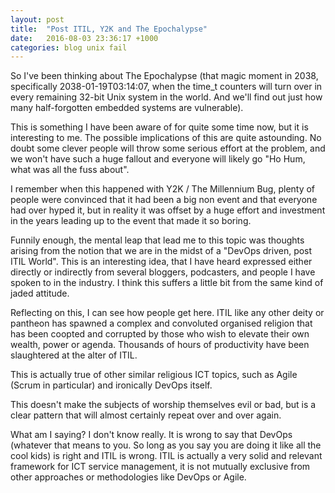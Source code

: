 ```yaml
---
layout: post
title:  "Post ITIL, Y2K and The Epochalypse"
date:   2016-08-03 23:36:17 +1000
categories: blog unix fail
---
```


So I've been thinking about The Epochalypse (that magic moment in 2038,
specifically 2038-01-19T03:14:07, when the time_t counters will turn over in
every remaining 32-bit Unix system in the world.  And we'll find out just how
many half-forgotten embedded systems are vulnerable).  

This is something I have been aware of for quite some time now, but it is
interesting to me.  The possible implications of this are quite astounding.  No
doubt some clever people will throw some serious effort at the problem, and we
won't have such a huge fallout and everyone will likely go "Ho Hum, what was all
 the fuss about".  

I remember when this happened with Y2K / The Millennium Bug, plenty of people
were convinced that it had been a big non event and that everyone had over hyped
it, but in reality it was offset by a huge effort and investment in the years
leading up to the event that made it so boring.

Funnily enough, the mental leap that lead me to this topic was thoughts arising
from the notion that we are in the midst of a "DevOps driven, post ITIL World".
This is an interesting idea, that I have heard expressed either directly or
indirectly from several bloggers, podcasters, and people I have spoken to in the
industry.  I think this suffers a little bit from the same kind of jaded
attitude.  

Reflecting on this, I can see how people get here.  ITIL like any
other deity or pantheon has spawned a complex and convoluted organised religion
that has been coopted and corrupted by those who wish to elevate their own
wealth, power or agenda.  Thousands of hours of productivity have been
slaughtered at the alter of ITIL.  

This is actually true of other similar religious ICT topics, such as Agile
(Scrum in particular) and ironically DevOps itself.

This doesn't make the subjects of worship themselves evil or bad, but is a clear
pattern that will almost certainly repeat over and over again.  

What am I saying?  I don't know really. It is wrong to say that DevOps
(whatever that means to you.  So long as you say you are doing it like all the
cool kids) is right and ITIL is wrong.  ITIL is actually a very solid and
relevant framework for ICT service management, it is not mutually exclusive from
other approaches or methodologies like DevOps or Agile.
